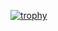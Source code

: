 [![trophy](https://github-profile-trophy.vercel.app/?username=dnavamosler)](https://github.com/dnavamosler/github-profile-trophy)
